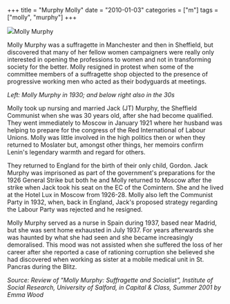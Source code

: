 +++
title = "Murphy Molly"
date = "2010-01-03"
categories = ["m"]
tags = ["molly", "murphy"]
+++

![](http://79.170.40.183/grahamstevenson.me.uk/images/stories/murphy%20molly%201930.jpg)Molly Murphy

Molly Murphy was a suffragette in Manchester and then in Sheffield, but discovered that many of her fellow women campaigners were really only interested in opening the professions to women and not in transforming society for the better. Molly resigned in protest when some of the committee members of a suffragette shop objected to the presence of progressive working men who acted as their bodyguards at meetings.

_Left: Molly Murphy in 1930; and below right also in the 30s_

Molly took up nursing and married Jack (JT) Murphy, the Sheffield Communist when she was 30 years old, after she had become qualified. They went immediately to Moscow in January 1921 where her husband was helping to prepare for the congress of the Red International of Labour Unions. Molly was little involved in the high politics then or when they returned to Moslater but, amongst other things, her memoirs confirm Lenin's legendary warmth and regard for others.

They returned to England for the birth of their only child, Gordon. Jack Murphy was imprisoned as part of the government's preparations for the 1926 General Strike but both he and Molly returned to Moscow after the strike when Jack took his seat on the EC of the Comintern. She and he lived at the Hotel Lux in Moscow from 1926-28. Molly also left the Communist Party in 1932, when, back in England, Jack's proposed strategy regarding the Labour Party was rejected and he resigned. 

Molly Murphy served as a nurse in Spain during 1937, based near Madrid, but she was sent home exhausted in July 1937. For years afterwards she was haunted by what she had seen and she became increasingly demoralised. This mood was not assisted when she suffered the loss of her career after she reported a case of rationing corruption she believed she had discovered when working as sister at a mobile medical unit in St. Pancras during the Blitz.

_Source: Review of “Molly Murphy: Suffragette and Socialist”, Institute of Social Research, University of Salford, in_ _Capital & Class, Summer 2001 by Emma Wood_
